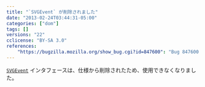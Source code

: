 ```yaml
---
title: "`SVGEvent` が削除されました"
date: "2013-02-24T03:44:31-05:00"
categories: ["dom"]
tags: []
versions: "22"
cclicense: "BY-SA 3.0"
references:
    "https://bugzilla.mozilla.org/show_bug.cgi?id=847600": "Bug 847600 – Remove SVGEvent"
---
```

[`SVGEvent`](https://developer.mozilla.org/ja/docs/Web/API/SVGEvent) インタフェースは、仕様から削除されたため、使用できなくなりました。
